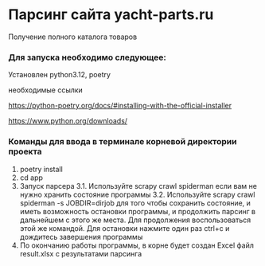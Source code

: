# Парсинг сайта yacht-parts.ru

Получение полного каталога товаров


### Для запуска необходимо следующее:
Установлен python3.12, poetry 

необходимые ссылки

https://python-poetry.org/docs/#installing-with-the-official-installer

https://www.python.org/downloads/

### Команды для ввода в терминале корневой директории проекта
1. poetry install
2. cd app
3. Запуск парсера
3.1. Используйте scrapy crawl spiderman если вам не нужно хранить состояние программы
3.2. Используйте scrapy crawl spiderman -s JOBDIR=dirjob для того чтобы сохранить состояние, и иметь возможность остановки программы, и продолжить парсинг в дальнейшем с этого же места. Для продолжения воспользоваться этой же командой. Для остановки нажмите один раз ctrl+c и дождитесь завершения программы
4. По окончанию работы программы, в корне будет создан Excel файл result.xlsx с результатами парсинга
